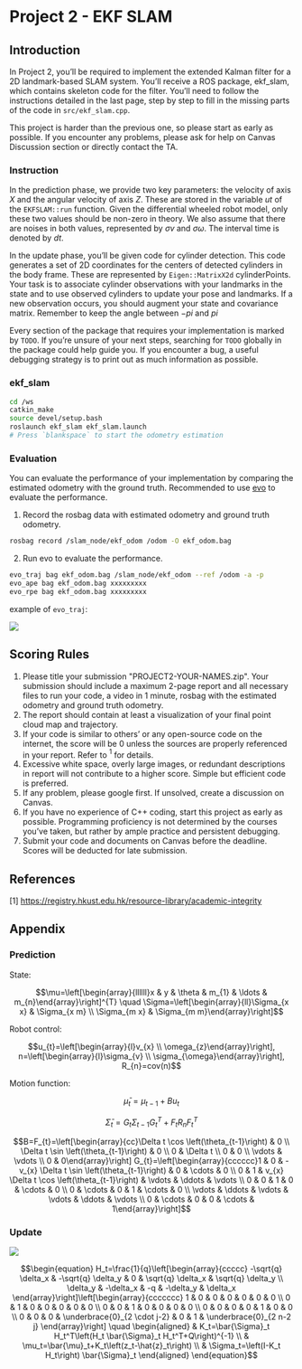 # Project 2 - EKF SLAM

## Introduction

In Project 2, you’ll be required to implement the extended Kalman filter for a 2D landmark-based SLAM system. You’ll receive a ROS package, ekf_slam, which contains skeleton code for the filter. You’ll need to follow the instructions detailed in the last page, step by step to fill in the missing parts of the code in `src/ekf_slam.cpp`.

This project is harder than the previous one, so please start as early as possible. If you encounter any problems, please ask for help on Canvas Discussion section or directly contact the TA.

### Instruction

In the prediction phase, we provide two key parameters: the velocity of axis $X$ and the angular velocity of axis $Z$. These are stored in the variable $ut$ of the `EKFSLAM::run` function. Given the differential wheeled robot model, only these two values should be non-zero in theory. We also assume that there are noises in both values, represented by $σv$ and $σω$. The interval time is denoted by $dt$.

In the update phase, you’ll be given code for cylinder detection. This code generates a set of 2D coordinates for the centers of detected cylinders in the body frame. These are represented by `Eigen::MatrixX2d` cylinderPoints. Your task is to associate cylinder observations with your landmarks in the state and to use observed cylinders to update your pose and landmarks. If a new observation occurs, you should augment your state and covariance matrix. Remember to keep the angle between $-pi$ and $pi$

Every section of the package that requires your implementation is marked by `TODO`. If you’re unsure of your next steps, searching for `TODO` globally in the package could help guide you. If you encounter a bug, a useful debugging strategy is to print out as much information as possible.

### ekf_slam

```bash
cd /ws
catkin_make
source devel/setup.bash
roslaunch ekf_slam ekf_slam.launch
# Press `blankspace` to start the odometry estimation
```

### Evaluation

You can evaluate the performance of your implementation by comparing the estimated odometry with the ground truth. Recommended to use [evo](https://github.com/MichaelGrupp/evo) to evaluate the performance.

1. Record the rosbag data with estimated odometry and ground truth odometry.

```bash
rosbag record /slam_node/ekf_odom /odom -O ekf_odom.bag
```

2. Run evo to evaluate the performance.

```bash
evo_traj bag ekf_odom.bag /slam_node/ekf_odom --ref /odom -a -p
evo_ape bag ekf_odom.bag xxxxxxxxx
evo_rpe bag ekf_odom.bag xxxxxxxxx
```

example of `evo_traj`:

![](https://wpcos-1300629776.cos.ap-chengdu.myqcloud.com/wpcos-1300629776/Gallery20240828190841.png)

## Scoring Rules
1. Please title your submission "PROJECT2-YOUR-NAMES.zip". Your submission should include a maximum 2-page report and all necessary files to run your code, a video in 1 minute, rosbag with the estimated odometry and ground truth odometry.
2. The report should contain at least a visualization of your final point cloud map and trajectory.
3. If your code is similar to others’ or any open-source code on the internet, the score will be 0 unless the sources are properly referenced in your report. Refer to $^1$ for details.
4. Excessive white space, overly large images, or redundant descriptions in report will not contribute to a higher score. Simple but efficient code is preferred.
5. If any problem, please google first. If unsolved, create a discussion on Canvas.
6. If you have no experience of C++ coding, start this project as early as possible. Programming proficiency is not determined by the courses you’ve taken, but rather by ample practice and persistent debugging.
7.  Submit your code and documents on Canvas before the deadline. Scores will be deducted for late submission.

## References

[1] https://registry.hkust.edu.hk/resource-library/academic-integrity

## Appendix

### Prediction

State:

```math
\mu=\left[\begin{array}{llllll}x & y & \theta & m_{1} & \ldots & m_{n}\end{array}\right]^{T} \quad \Sigma=\left[\begin{array}{ll}\Sigma_{x x} & \Sigma_{x m} \\ \Sigma_{m x} & \Sigma_{m m}\end{array}\right]
```

Robot control:

```math
u_{t}=\left[\begin{array}{l}v_{x} \\ \omega_{z}\end{array}\right], n=\left[\begin{array}{l}\sigma_{v} \\ \sigma_{\omega}\end{array}\right], R_{n}=cov(n)
```

Motion function:

```math
\bar{\mu}_{t}=\mu_{t-1}+B u_{t}
```
```math
\bar{\Sigma}_{t}=G_{t} \Sigma_{t-1} G_{t}^{T}+F_{t} R_{n} F_{t}^{T}
```
```math
B=F_{t}=\left[\begin{array}{cc}\Delta t \cos \left(\theta_{t-1}\right) & 0 \\ \Delta t \sin \left(\theta_{t-1}\right) & 0 \\ 0 & \Delta t \\ 0 & 0 \\ \vdots & \vdots \\ 0 & 0\end{array}\right] G_{t}=\left[\begin{array}{cccccc}1 & 0 & -v_{x} \Delta t \sin \left(\theta_{t-1}\right) & 0 & \cdots & 0 \\ 0 & 1 & v_{x} \Delta t \cos \left(\theta_{t-1}\right) & \vdots & \ddots & \vdots \\ 0 & 0 & 1 & 0 & \cdots & 0 \\ 0 & \cdots & 0 & 1 & \cdots & 0 \\ \vdots & \ddots & \vdots & \vdots & \ddots & \vdots \\ 0 & \cdots & 0 & 0 & \cdots & 1\end{array}\right]
```

### Update

![](https://cdn.mathpix.com/cropped/2024_08_28_2dd7c9990b60a6c71abdg-3.jpg?height=620&width=1312&top_left_y=1409&top_left_x=406)

```math
\begin{equation}
H_t=\frac{1}{q}\left[\begin{array}{ccccc}
-\sqrt{q} \delta_x & -\sqrt{q} \delta_y & 0 & \sqrt{q} \delta_x & \sqrt{q} \delta_y \\
\delta_y & -\delta_x & -q & -\delta_y & \delta_x
\end{array}\right]\left[\begin{array}{ccccccc}
1 & 0 & 0 & 0 & 0 & 0 & 0 \\
0 & 1 & 0 & 0 & 0 & 0 & 0 \\
0 & 0 & 1 & 0 & 0 & 0 & 0 \\
0 & 0 & 0 & 0 & 1 & 0 & 0 \\
0 & 0 & 0 & \underbrace{0}_{2 \cdot j-2} & 0 & 1 & \underbrace{0}_{2 n-2 j}
\end{array}\right] \quad \begin{aligned}
& K_t=\bar{\Sigma}_t H_t^T\left(H_t \bar{\Sigma}_t H_t^T+Q\right)^{-1} \\
& \mu_t=\bar{\mu}_t+K_t\left(z_t-\hat{z}_t\right) \\
& \Sigma_t=\left(I-K_t H_t\right) \bar{\Sigma}_t
\end{aligned}
\end{equation}
```
